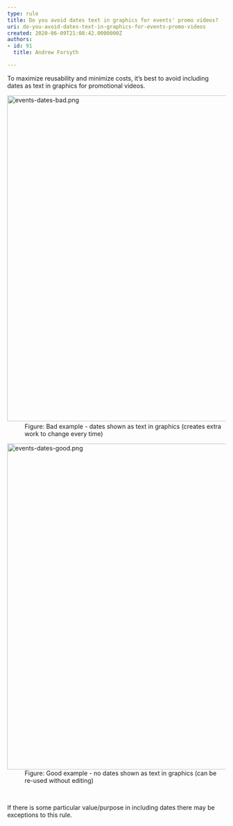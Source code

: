 ```yaml
---
type: rule
title: Do you avoid dates text in graphics for events' promo videos?
uri: do-you-avoid-dates-text-in-graphics-for-events-promo-videos
created: 2020-06-09T21:08:42.0000000Z
authors:
- id: 91
  title: Andrew Forsyth

---
```




<span class='intro'> <p class="ssw15-rteElement-P">To maximize reusability and minimize costs, it’s best to avoid including dates as text in graphics for promotional videos.​​<br></p> </span>

<dl class="badImage"><dt>​<img src="/PublishingImages/events-dates-bad.png" alt="events-dates-bad.png" style="width&#58;750px;" /></dt><dd>Figure&#58; Bad example - dates shown as text in graphics (creates extra work to change every time)</dd></dl><dl class="goodImage"><dt><img src="/PublishingImages/events-dates-good.png" alt="events-dates-good.png" style="width&#58;750px;" /></dt><dd>Figure&#58; Good example - no dates shown as text in graphics (can be re-used without editing)</dd></dl>​
<p>If there is some particular value/purpose in including dates&#160;there may be exceptions to this rule.<br></p>



